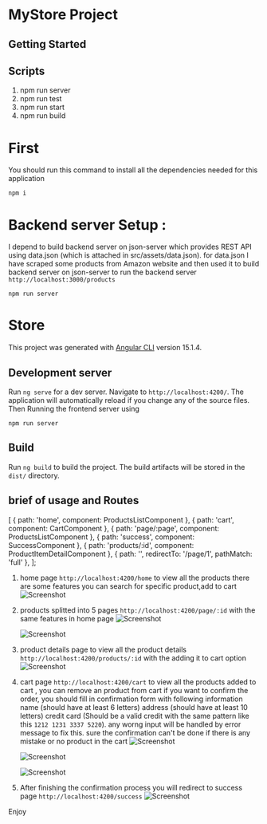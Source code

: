# MyStore Project

## Getting Started

## Scripts

1. npm run server
2. npm run test
3. npm run start
4. npm run build

# First

You should run this command to install all the dependencies needed for this application

```
npm i

```

# Backend server Setup :

I depend to build backend server on json-server which provides REST API using data.json (which is attached in src/assets/data.json).
for data.json I have scraped some products from Amazon website and then used it to build backend server on json-server
to run the backend server
`http://localhost:3000/products`

```
npm run server
```

# Store

This project was generated with [Angular CLI](https://github.com/angular/angular-cli) version 15.1.4.

## Development server

Run `ng serve` for a dev server. Navigate to `http://localhost:4200/`. The application will automatically reload if you change any of the source files.
Then Running the frontend server using

```
npm run server
```

## Build

Run `ng build` to build the project. The build artifacts will be stored in the `dist/` directory.

## brief of usage and Routes

[
{ path: 'home', component: ProductsListComponent },
{ path: 'cart', component: CartComponent },
{ path: 'page/:page', component: ProductsListComponent },
{ path: 'success', component: SuccessComponent },
{ path: 'products/:id', component: ProductItemDetailComponent },
{ path: '', redirectTo: '/page/1', pathMatch: 'full' },
];

1. home page `http://localhost:4200/home`
   to view all the products there are some features you can search for specific product,add to cart
   ![Screenshot]('https://github.com/Hemdan217/my_store/blob/main/screenShots/Searching_for_home.png')
2. products splitted into 5 pages `http://localhost:4200/page/:id` with the same features in home page
   ![Screenshot]('https://github.com/Hemdan217/my_store/blob/main/screenShots/pagination.png')

   ![Screenshot]('https://github.com/Hemdan217/my_store/blob/main/screenShots/Adding_Product_to_cart.png')

3. product details page to view all the product details `http://localhost:4200/products/:id` with the adding it to cart option
   ![Screenshot]('https://github.com/Hemdan217/my_store/blob/main/screenShots/Adding_Product_to_car_2.png')
4. cart page `http://localhost:4200/cart` to view all the products added to cart , you can remove an product from cart
   if you want to confirm the order, you should fill in confirmation form with following information
   name (should have at least 6 letters)
   address (should have at least 10 letters)
   credit card (Should be a valid credit with the same pattern like this `1212 1231 3337 5220`).
   any worng input will be handled by error message to fix this.
   sure the confirmation can't be done if there is any mistake or no product in the cart
   ![Screenshot]('https://github.com/Hemdan217/my_store/blob/main/screenShots/Cart.png')

   ![Screenshot]('https://github.com/Hemdan217/my_store/blob/main/screenShots/empty_cart.png')

   ![Screenshot]('https://github.com/Hemdan217/my_store/blob/main/screenShots/Searching_for_home.png')

5. After finishing the confirmation process you will redirect to success page `http://localhost:4200/success`
   ![Screenshot]('https://github.com/Hemdan217/my_store/blob/main/screenShots/Done.png')

Enjoy
